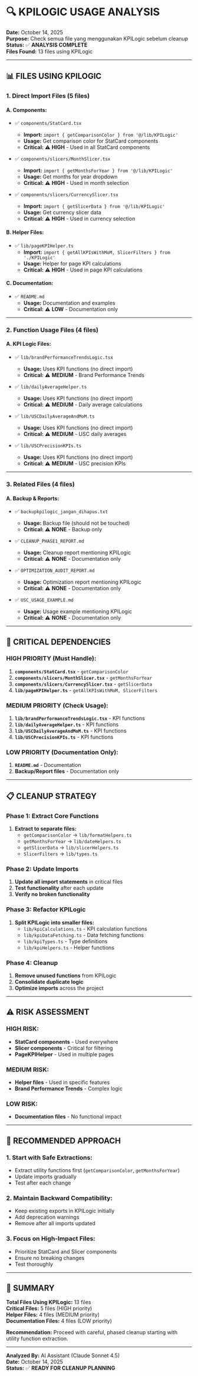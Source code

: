 # 🔍 KPILOGIC USAGE ANALYSIS

**Date:** October 14, 2025  
**Purpose:** Check semua file yang menggunakan KPILogic sebelum cleanup  
**Status:** ✅ **ANALYSIS COMPLETE**  
**Files Found:** 13 files using KPILogic

---

## 📊 **FILES USING KPILOGIC**

### **1. Direct Import Files (5 files)**

#### **A. Components:**
- ✅ `components/StatCard.tsx`
  - **Import:** `import { getComparisonColor } from '@/lib/KPILogic'`
  - **Usage:** Get comparison color for StatCard components
  - **Critical:** ⚠️ **HIGH** - Used in all StatCard components

- ✅ `components/slicers/MonthSlicer.tsx`
  - **Import:** `import { getMonthsForYear } from '@/lib/KPILogic'`
  - **Usage:** Get months for year dropdown
  - **Critical:** ⚠️ **HIGH** - Used in month selection

- ✅ `components/slicers/CurrencySlicer.tsx`
  - **Import:** `import { getSlicerData } from '@/lib/KPILogic'`
  - **Usage:** Get currency slicer data
  - **Critical:** ⚠️ **HIGH** - Used in currency selection

#### **B. Helper Files:**
- ✅ `lib/pageKPIHelper.ts`
  - **Import:** `import { getAllKPIsWithMoM, SlicerFilters } from './KPILogic'`
  - **Usage:** Helper for page KPI calculations
  - **Critical:** ⚠️ **HIGH** - Used in page KPI calculations

#### **C. Documentation:**
- ✅ `README.md`
  - **Usage:** Documentation and examples
  - **Critical:** ⚠️ **LOW** - Documentation only

---

### **2. Function Usage Files (4 files)**

#### **A. KPI Logic Files:**
- ✅ `lib/brandPerformanceTrendsLogic.tsx`
  - **Usage:** Uses KPI functions (no direct import)
  - **Critical:** ⚠️ **MEDIUM** - Brand Performance Trends

- ✅ `lib/dailyAverageHelper.ts`
  - **Usage:** Uses KPI functions (no direct import)
  - **Critical:** ⚠️ **MEDIUM** - Daily average calculations

- ✅ `lib/USCDailyAverageAndMoM.ts`
  - **Usage:** Uses KPI functions (no direct import)
  - **Critical:** ⚠️ **MEDIUM** - USC daily averages

- ✅ `lib/USCPrecisionKPIs.ts`
  - **Usage:** Uses KPI functions (no direct import)
  - **Critical:** ⚠️ **MEDIUM** - USC precision KPIs

---

### **3. Related Files (4 files)**

#### **A. Backup & Reports:**
- ✅ `backupkpilogic_jangan_dihapus.txt`
  - **Usage:** Backup file (should not be touched)
  - **Critical:** ⚠️ **NONE** - Backup only

- ✅ `CLEANUP_PHASE1_REPORT.md`
  - **Usage:** Cleanup report mentioning KPILogic
  - **Critical:** ⚠️ **NONE** - Documentation only

- ✅ `OPTIMIZATION_AUDIT_REPORT.md`
  - **Usage:** Optimization report mentioning KPILogic
  - **Critical:** ⚠️ **NONE** - Documentation only

- ✅ `USC_USAGE_EXAMPLE.md`
  - **Usage:** Usage example mentioning KPILogic
  - **Critical:** ⚠️ **NONE** - Documentation only

---

## 🔧 **CRITICAL DEPENDENCIES**

### **HIGH PRIORITY (Must Handle):**
1. **`components/StatCard.tsx`** - `getComparisonColor`
2. **`components/slicers/MonthSlicer.tsx`** - `getMonthsForYear`
3. **`components/slicers/CurrencySlicer.tsx`** - `getSlicerData`
4. **`lib/pageKPIHelper.ts`** - `getAllKPIsWithMoM, SlicerFilters`

### **MEDIUM PRIORITY (Check Usage):**
1. **`lib/brandPerformanceTrendsLogic.tsx`** - KPI functions
2. **`lib/dailyAverageHelper.ts`** - KPI functions
3. **`lib/USCDailyAverageAndMoM.ts`** - KPI functions
4. **`lib/USCPrecisionKPIs.ts`** - KPI functions

### **LOW PRIORITY (Documentation Only):**
1. **`README.md`** - Documentation
2. **Backup/Report files** - Documentation only

---

## 📋 **CLEANUP STRATEGY**

### **Phase 1: Extract Core Functions**
1. **Extract to separate files:**
   - `getComparisonColor` → `lib/formatHelpers.ts`
   - `getMonthsForYear` → `lib/dateHelpers.ts`
   - `getSlicerData` → `lib/slicerHelpers.ts`
   - `SlicerFilters` → `lib/types.ts`

### **Phase 2: Update Imports**
1. **Update all import statements** in critical files
2. **Test functionality** after each update
3. **Verify no broken functionality**

### **Phase 3: Refactor KPILogic**
1. **Split KPILogic into smaller files:**
   - `lib/kpiCalculations.ts` - KPI calculation functions
   - `lib/kpiDataFetching.ts` - Data fetching functions
   - `lib/kpiTypes.ts` - Type definitions
   - `lib/kpiHelpers.ts` - Helper functions

### **Phase 4: Cleanup**
1. **Remove unused functions** from KPILogic
2. **Consolidate duplicate logic**
3. **Optimize imports** across the project

---

## ⚠️ **RISK ASSESSMENT**

### **HIGH RISK:**
- **StatCard components** - Used everywhere
- **Slicer components** - Critical for filtering
- **PageKPIHelper** - Used in multiple pages

### **MEDIUM RISK:**
- **Helper files** - Used in specific features
- **Brand Performance Trends** - Complex logic

### **LOW RISK:**
- **Documentation files** - No functional impact

---

## 🎯 **RECOMMENDED APPROACH**

### **1. Start with Safe Extractions:**
- Extract utility functions first (`getComparisonColor`, `getMonthsForYear`)
- Update imports gradually
- Test after each change

### **2. Maintain Backward Compatibility:**
- Keep existing exports in KPILogic initially
- Add deprecation warnings
- Remove after all imports updated

### **3. Focus on High-Impact Files:**
- Prioritize StatCard and Slicer components
- Ensure no breaking changes
- Test thoroughly

---

## 📝 **SUMMARY**

**Total Files Using KPILogic:** 13 files  
**Critical Files:** 5 files (HIGH priority)  
**Helper Files:** 4 files (MEDIUM priority)  
**Documentation Files:** 4 files (LOW priority)  

**Recommendation:** Proceed with careful, phased cleanup starting with utility function extraction.

---

**Analyzed By:** AI Assistant (Claude Sonnet 4.5)  
**Date:** October 14, 2025  
**Status:** ✅ **READY FOR CLEANUP PLANNING**
